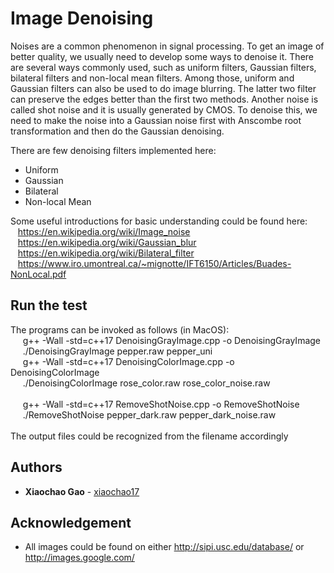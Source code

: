 # Image Denoising

Noises are a common phenomenon in signal processing. To get an image of better quality, we usually need to develop some ways to denoise it. There are several ways commonly used, such as uniform filters, Gaussian filters, bilateral filters and non-local mean filters. Among those, uniform and Gaussian filters can also be used to do image blurring. The latter two filter can preserve the edges better than the first two methods. Another noise is called shot noise and it is usually generated by CMOS. To denoise this, we need to make the noise into a Gaussian noise first with Anscombe root transformation and then do the Gaussian denoising.  

There are few denoising filters implemented here:
* Uniform 
* Gaussian
* Bilateral
* Non-local Mean  

Some useful introductions for basic understanding could be found here:  
&nbsp;&nbsp; https://en.wikipedia.org/wiki/Image_noise  
&nbsp;&nbsp; https://en.wikipedia.org/wiki/Gaussian_blur    
&nbsp;&nbsp; https://en.wikipedia.org/wiki/Bilateral_filter    
&nbsp;&nbsp; https://www.iro.umontreal.ca/~mignotte/IFT6150/Articles/Buades-NonLocal.pdf   


## Run the test

The programs can be invoked as follows (in MacOS):  
&nbsp;&nbsp;&nbsp;&nbsp; g++ -Wall -std=c++17 DenoisingGrayImage.cpp -o DenoisingGrayImage  
&nbsp;&nbsp;&nbsp;&nbsp; ./DenoisingGrayImage pepper.raw pepper_uni 
&nbsp;&nbsp;    
&nbsp;&nbsp;&nbsp;&nbsp; g++ -Wall -std=c++17 DenoisingColorImage.cpp -o DenoisingColorImage  
&nbsp;&nbsp;&nbsp;&nbsp; ./DenoisingColorImage rose_color.raw rose_color_noise.raw  
&nbsp;&nbsp;  
&nbsp;&nbsp;&nbsp;&nbsp; g++ -Wall -std=c++17 RemoveShotNoise.cpp -o RemoveShotNoise  
&nbsp;&nbsp;&nbsp;&nbsp; ./RemoveShotNoise pepper_dark.raw pepper_dark_noise.raw  
&nbsp;&nbsp;  
The output files could be recognized from the filename accordingly


## Authors

* **Xiaochao Gao** - [xiaochao17](https://github.com/xiaochao17)

## Acknowledgement 

* All images could be found on either http://sipi.usc.edu/database/ or http://images.google.com/
